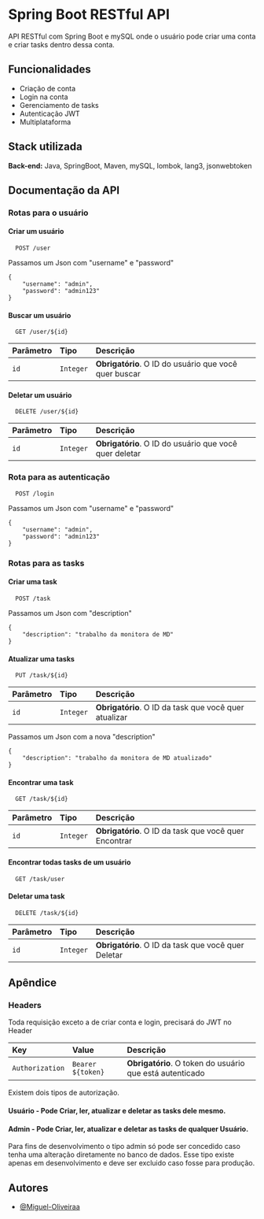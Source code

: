 
# Spring Boot RESTful API

API RESTful com Spring Boot e mySQL onde o usuário pode criar uma conta e criar tasks dentro dessa conta.




## Funcionalidades

- Criação de conta
- Login na conta
- Gerenciamento de tasks
- Autenticação JWT
- Multiplataforma


## Stack utilizada

**Back-end:** Java, SpringBoot, Maven, mySQL, lombok, lang3, jsonwebtoken


## Documentação da API
### Rotas para o usuário

#### Criar um usuário

```http
  POST /user
```
Passamos um Json com "username" e "password"

```
{
    "username": "admin",
    "password": "admin123"
}
```
#### Buscar um usuário

```http
  GET /user/${id}
```

| Parâmetro   | Tipo       | Descrição                                   |
| :---------- | :--------- | :------------------------------------------ |
| `id`      | `Integer` | **Obrigatório**. O ID do usuário que você quer buscar |

#### Deletar um usuário

```http
  DELETE /user/${id}
```

| Parâmetro   | Tipo       | Descrição                                   |
| :---------- | :--------- | :------------------------------------------ |
| `id`      | `Integer` | **Obrigatório**. O ID do usuário que você quer deletar |

### Rota para as autenticação

```http
  POST /login
```

Passamos um Json com "username" e "password"

```
{
    "username": "admin",
    "password": "admin123"
}
```

### Rotas para as tasks

#### Criar uma task

```http
  POST /task
```
Passamos um Json com "description"

```
{
    "description": "trabalho da monitora de MD"
}
```
#### Atualizar uma tasks

```http
  PUT /task/${id}
```

| Parâmetro   | Tipo       | Descrição                                   |
| :---------- | :--------- | :------------------------------------------ |
| `id`      | `Integer` | **Obrigatório**. O ID da task que você quer atualizar |

Passamos um Json com a nova "description"

```
{
    "description": "trabalho da monitora de MD atualizado"
}
```

#### Encontrar uma task

```http
  GET /task/${id}
```

| Parâmetro   | Tipo       | Descrição                                   |
| :---------- | :--------- | :------------------------------------------ |
| `id`      | `Integer` | **Obrigatório**. O ID da task que você quer Encontrar |

#### Encontrar todas tasks de um usuário

```http
  GET /task/user
```

#### Deletar uma task

```http
  DELETE /task/${id}
```

| Parâmetro   | Tipo       | Descrição                                   |
| :---------- | :--------- | :------------------------------------------ |
| `id`      | `Integer` | **Obrigatório**. O ID da task que você quer Deletar |

## Apêndice

### Headers

Toda requisição exceto a de criar conta e login, precisará do JWT no Header 

| Key   | Value       | Descrição                                   |
| :---------- | :--------- | :------------------------------------------ |
| `Authorization`      | `Bearer ${token}` | **Obrigatório**. O token do usuário que está autenticado|


Existem dois tipos de autorização.

#### Usuário - Pode Criar, ler, atualizar e deletar as tasks dele mesmo.
#### Admin - Pode Criar, ler, atualizar e deletar as tasks de qualquer Usuário.

Para fins de desenvolvimento o tipo admin só pode ser concedido caso tenha uma alteração diretamente no banco de dados. Esse tipo existe apenas em desenvolvimento e deve ser excluido caso fosse para produção.
## Autores

- [@Miguel-Oliveiraa](https://github.com/Miguel-Oliveiraa)

